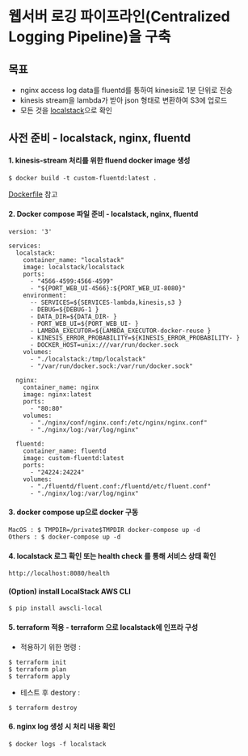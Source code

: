 # 웹서버 로깅 파이프라인(Centralized Logging Pipeline)을 구축

## 목표
* nginx access log data를 fluentd를 통하여 kinesis로 1분 단위로 전송
* kinesis stream을 lambda가 받아 json 형태로 변환하여 S3에 업로드
* 모든 것을 [localstack](https://localstack.cloud)으로 확인

## 사전 준비 - localstack, nginx, fluentd 
#### 1. kinesis-stream 처리를 위한 fluend docker image 생성
```
$ docker build -t custom-fluentd:latest .
```
[Dockerfile](localstack/fluentd/Dockerfile) 참고

#### 2. Docker compose 파일 준비 - localstack, nginx, fluentd
```
version: '3'

services:
  localstack:
    container_name: "localstack"
    image: localstack/localstack
    ports:
      - "4566-4599:4566-4599"
      - "${PORT_WEB_UI-4566}:${PORT_WEB_UI-8080}"
    environment:
      -- SERVICES=${SERVICES-lambda,kinesis,s3 }
      - DEBUG=${DEBUG-1 }
      - DATA_DIR=${DATA_DIR- }
      - PORT_WEB_UI=${PORT_WEB_UI- }
      - LAMBDA_EXECUTOR=${LAMBDA_EXECUTOR-docker-reuse }
      - KINESIS_ERROR_PROBABILITY=${KINESIS_ERROR_PROBABILITY- }
      - DOCKER_HOST=unix:///var/run/docker.sock
    volumes:
      - "./localstack:/tmp/localstack"
      - "/var/run/docker.sock:/var/run/docker.sock"

  nginx:
    container_name: nginx
    image: nginx:latest
    ports:
      - "80:80"
    volumes:
      - "./nginx/conf/nginx.conf:/etc/nginx/nginx.conf"
      - "./nginx/log:/var/log/nginx"

  fluentd:
    container_name: fluentd
    image: custom-fluentd:latest
    ports:
      - "24224:24224"
    volumes:
      - "./fluentd/fluent.conf:/fluentd/etc/fluent.conf"
      - "./nginx/log:/var/log/nginx"
```
#### 3. docker compose up으로 docker 구동
```
MacOS : $ TMPDIR=/private$TMPDIR docker-compose up -d
Others : $ docker-compose up -d
```

#### 4. localstack 로그 확인 또는 health check 를 통해 서비스 상태 확인
```
http://localhost:8080/health
```

#### (Option) install LocalStack AWS CLI
```
$ pip install awscli-local
```

#### 5. terraform 적용 - terraform 으로 localstack에 인프라 구성
- 적용하기 위한 명령 :

```
$ terraform init
$ terraform plan
$ terraform apply
```

- 테스트 후 destory :
```
$ terraform destroy
```

#### 6. nginx log 생성 시 처리 내용 확인
```
$ docker logs -f localstack
```
